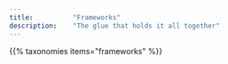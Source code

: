 ```yaml
---
title: 			"Frameworks"
description: 	"The glue that holds it all together"
---
```


{{% taxonomies items="frameworks" %}}